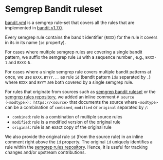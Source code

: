 # Semgrep Bandit ruleset

[bandit.yml](rules/bandit.yml) is a semgrep rule-set that covers all the rules
that are implemented in [bandit v1.7.0](https://github.com/PyCQA/bandit).

Every semgrep rule contains the bandit identifier (`BXXX`) for the rule it
covers in its in its name (`id` property).

For cases where multiple semgrep rules are covering a single bandit pattern, we
suffix the semgrep rule `id` with a sequence number , e.g., `BXXX-1` and
`BXXX-N`. 

For cases where a single semgrep rule covers multiple bandit patterns at once,
we use `BXXX.BYYY...` as rule `id` (bandit pattern `ids` separated by `.`)
where `BXXX` and `BYYY` are both covered by a single semgrep rule.

For rules that originate from sources such as [semgrep bandit ruleset](https://semgrep.dev/c/p/bandit) 
or the [semgrep rules repository](https://github.com/returntocorp/semgrep-rules), we added an
inline comment `# source (<modtype>): https://<source>` that documents the source 
where `<modtype>` can be a combination of `combined`, `modified` or `original` 
separated by `/`:
- `combined`: rule is a combination of multiple source rules
- `modified`: rule is a modified version of the original rule
- `original`: rule is an exact copy of the original rule 

We also provide the original rule `id` (from the source rule) in an inline
comment right above the `id` property. The original `id` uniquely identifies a
rule within the [semgrep rules repository](https://github.com/returntocorp/semgrep-rules).
Hence, it is useful for tracking changes and/or upstream contributions.
